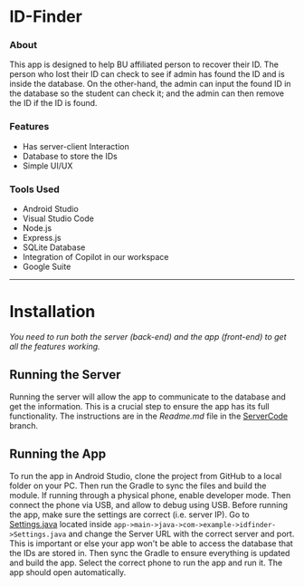 # ID-Finder
### About
This app is designed to help BU affiliated person to recover their ID. The person who lost their ID can check to see if admin has found the ID and is inside the database. On the other-hand, the admin can input the found ID in the database so the student can check it; and the admin can then remove the ID if the ID is found.

### Features
- Has server-client Interaction
- Database to store the IDs
- Simple UI/UX
### Tools Used
- Android Studio
- Visual Studio Code
- Node.js
- Express.js
- SQLite Database
- Integration of Copilot in our workspace
- Google Suite

---
# Installation 
_You need to run both the server (back-end) and the app (front-end) to get all the features working._

## Running the Server
Running the server will allow the app to communicate to the database and get the information. This is a crucial step to ensure the app has its full functionality. The instructions are in the *Readme.md* file in the [ServerCode](https://github.com/HudsonReynolds2/ID-Finder/tree/ServerCode) branch. 

## Running the App
To run the app in Android Studio, clone the project from GitHub to a local folder on your PC. Then run the Gradle to sync the files and build the module. If running through a physical phone, enable developer mode. Then connect the phone via USB, and allow to debug using USB. Before running the app, make sure the settings are correct (i.e. server IP). Go to [Settings.java](https://github.com/HudsonReynolds2/ID-Finder/blob/master/app/src/main/java/com/example/idfinder/Settings.java) located inside `app->main->java->com->example->idfinder->Settings.java` and change the Server URL with the correct server and port. This is important or else your app won't be able to access the database that the IDs are stored in. Then sync the Gradle to ensure everything is updated and build the app. Select the correct phone to run the app and run it. The app should open automatically.

